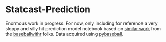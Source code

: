 # Statcast-Prediction

Enormous work in progress. For now, only including for reference a very sloppy and silly hit prediction model notebook based on [similar work](https://baseballwithr.wordpress.com/2018/08/21/r-code-for-probability-of-hit-given-three-variables/) from the [baseballwithr](https://baseballwithr.wordpress.com/) folks. Data acquired using [pybaseball](https://github.com/jldbc/pybaseball).
